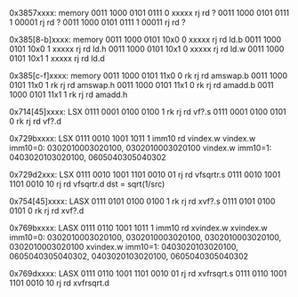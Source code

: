 0x3857xxxx: memory
0011 1000 0101 0111 0 xxxxx rj rd ?
0011 1000 0101 0111 1 00001 rj rd ?
0011 1000 0101 0111 1 00011 rj rd ?

0x385[8-b]xxxx: memory
0011 1000 0101 10x0 0 xxxxx rj rd ld.b
0011 1000 0101 10x0 1 xxxxx rj rd ld.h
0011 1000 0101 10x1 0 xxxxx rj rd ld.w
0011 1000 0101 10x1 1 xxxxx rj rd ld.d

0x385[c-f]xxxx: memory
0011 1000 0101 11x0 0 rk rj rd amswap.b
0011 1000 0101 11x0 1 rk rj rd amswap.h
0011 1000 0101 11x1 0 rk rj rd amadd.b
0011 1000 0101 11x1 1 rk rj rd amadd.h

0x714[45]xxxx: LSX
0111 0001 0100 0100 1 rk rj rd vf?.s
0111 0001 0100 0101 0 rk rj rd vf?.d

0x729bxxxx: LSX
0111 0010 1001 1011 1 imm10 rd vindex.w
vindex.w imm10=0: 0302010003020100, 0302010003020100
vindex.w imm10=1: 0403020103020100, 0605040305040302

0x729d2xxx: LSX
0111 0010 1001 1101 0010 01 rj rd vfsqrtr.s
0111 0010 1001 1101 0010 10 rj rd vfsqrtr.d
dst = sqrt(1/src)

0x754[45]xxxx: LASX
0111 0101 0100 0100 1 rk rj rd xvf?.s
0111 0101 0100 0101 0 rk rj rd xvf?.d

0x769bxxxx: LASX
0111 0110 1001 1011 1 imm10 rd xvindex.w
xvindex.w imm10=0: 0302010003020100, 0302010003020100, 0302010003020100, 0302010003020100
xvindex.w imm10=1: 0403020103020100, 0605040305040302, 0403020103020100, 0605040305040302

0x769dxxxx: LASX
0111 0110 1001 1101 0010 01 rj rd xvfrsqrt.s
0111 0110 1001 1101 0010 10 rj rd xvfrsqrt.d